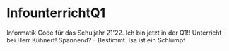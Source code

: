 # InfounterrichtQ1
Informatik Code für das Schuljahr 21'22.
Ich bin jetzt in der Q1!!
Unterricht bei Herr Kühnert!
Spannend? - Bestimmt.
Isa ist ein Schlumpf
